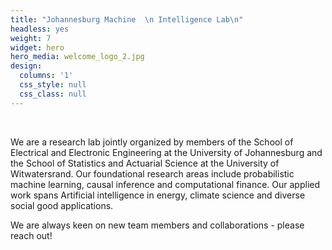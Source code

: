 ```yaml
---
title: "Johannesburg Machine  \n Intelligence Lab\n"
headless: yes
weight: 7
widget: hero
hero_media: welcome_logo_2.jpg
design:
  columns: '1'
  css_style: null
  css_class: null
---
```


<br>

We are a research lab jointly organized by members of the School of Electrical and Electronic  Engineering at the University of Johannesburg and the School of Statistics and Actuarial Science at the University of Witwatersrand. Our foundational research areas include probabilistic machine learning, causal inference and computational finance. Our applied work spans Artificial intelligence in energy, climate science and diverse social good applications. 

We are always keen on new team members and collaborations - please reach out!
